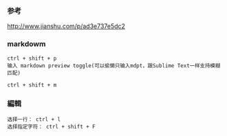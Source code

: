 ### 参考
http://www.jianshu.com/p/ad3e737e5dc2

### markdowm

```
ctrl + shift + p
输入 markdown preview toggle(可以偷懒只输入mdpt，跟Sublime Text一样支持模糊匹配)

ctrl + shift + m

```

### 編輯
```
选择一行： ctrl + l
选择指定字符： ctrl + shift + F
```

